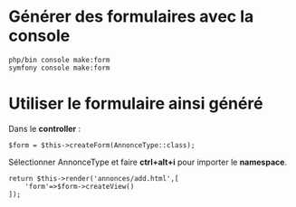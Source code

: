 # Générer des formulaires avec la console

    php/bin console make:form
    symfony console make:form

# Utiliser le formulaire ainsi généré

Dans le **controller** :

    $form = $this->createForm(AnnonceType::class);

Sélectionner AnnonceType et faire **ctrl+alt+i** pour importer le **namespace**.

    return $this->render('annonces/add.html',[
        'form'=>$form->createView()
    ]);
